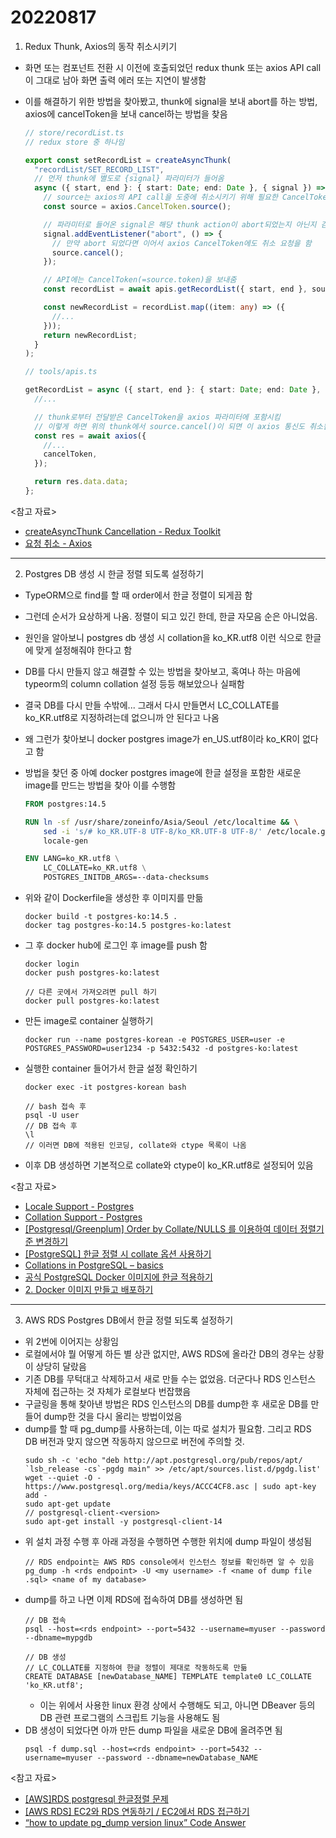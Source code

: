 # 20220817

1. Redux Thunk, Axios의 동작 취소시키기

- 화면 또는 컴포넌트 전환 시 이전에 호출되었던 redux thunk 또는 axios API call이 그대로 남아 화면 출력 에러 또는 지연이 발생함
- 이를 해결하기 위한 방법을 찾아봤고, thunk에 signal을 보내 abort를 하는 방법, axios에 cancelToken을 보내 cancel하는 방법을 찾음

  ```ts
  // store/recordList.ts
  // redux store 중 하나임

  export const setRecordList = createAsyncThunk(
    "recordList/SET_RECORD_LIST",
    // 먼저 thunk에 별도로 {signal} 파라미터가 들어옴
    async ({ start, end }: { start: Date; end: Date }, { signal }) => {
      // source는 axios의 API call을 도중에 취소시키기 위해 필요한 CancelTokenSource임
      const source = axios.CancelToken.source();

      // 파라미터로 들어온 signal은 해당 thunk action이 abort되었는지 아닌지 감지하는 역할을 함
      signal.addEventListener("abort", () => {
        // 만약 abort 되었다면 이어서 axios CancelToken에도 취소 요청을 함
        source.cancel();
      });

      // API에는 CancelToken(=source.token)을 보내줌
      const recordList = await apis.getRecordList({ start, end }, source.token);

      const newRecordList = recordList.map((item: any) => ({
        //...
      }));
      return newRecordList;
    }
  );
  ```

  ```ts
  // tools/apis.ts

  getRecordList = async ({ start, end }: { start: Date; end: Date }, cancelToken: CancelToken) => {
    //...

    // thunk로부터 전달받은 CancelToken을 axios 파라미터에 포함시킴
    // 이렇게 하면 위의 thunk에서 source.cancel()이 되면 이 axios 통신도 취소됨
    const res = await axios({
      //...
      cancelToken,
    });

    return res.data.data;
  };
  ```

<참고 자료>

- [createAsyncThunk Cancellation - Redux Toolkit](https://redux-toolkit.js.org/api/createAsyncThunk#cancellation)
- [요청 취소 - Axios](https://axios-http.com/kr/docs/cancellation)

---

2. Postgres DB 생성 시 한글 정렬 되도록 설정하기

- TypeORM으로 find를 할 때 order에서 한글 정렬이 되게끔 함
- 그런데 순서가 요상하게 나옴. 정렬이 되고 있긴 한데, 한글 자모음 순은 아니었음.
- 원인을 알아보니 postgres db 생성 시 collation을 ko_KR.utf8 이런 식으로 한글에 맞게 설정해줘야 한다고 함
- DB를 다시 만들지 않고 해결할 수 있는 방법을 찾아보고, 혹여나 하는 마음에 typeorm의 column collation 설정 등등 해보았으나 실패함
- 결국 DB를 다시 만들 수밖에... 그래서 다시 만들면서 LC_COLLATE를 ko_KR.utf8로 지정하려는데 없으니까 안 된다고 나옴
- 왜 그런가 찾아보니 docker postgres image가 en_US.utf8이라 ko_KR이 없다고 함
- 방법을 찾던 중 아예 docker postgres image에 한글 설정을 포함한 새로운 image를 만드는 방법을 찾아 이를 수행함

  ```Dockerfile
  FROM postgres:14.5

  RUN ln -sf /usr/share/zoneinfo/Asia/Seoul /etc/localtime && \
      sed -i 's/# ko_KR.UTF-8 UTF-8/ko_KR.UTF-8 UTF-8/' /etc/locale.gen && \
      locale-gen

  ENV LANG=ko_KR.utf8 \
      LC_COLLATE=ko_KR.utf8 \
      POSTGRES_INITDB_ARGS=--data-checksums
  ```

- 위와 같이 Dockerfile을 생성한 후 이미지를 만듦
  ```
  docker build -t postgres-ko:14.5 .
  docker tag postgres-ko:14.5 postgres-ko:latest
  ```
- 그 후 docker hub에 로그인 후 image를 push 함

  ```
  docker login
  docker push postgres-ko:latest

  // 다른 곳에서 가져오려면 pull 하기
  docker pull postgres-ko:latest
  ```

- 만든 image로 container 실행하기
  ```
  docker run --name postgres-korean -e POSTGRES_USER=user -e POSTGRES_PASSWORD=user1234 -p 5432:5432 -d postgres-ko:latest
  ```
- 실행한 container 들어가서 한글 설정 확인하기

  ```
  docker exec -it postgres-korean bash

  // bash 접속 후
  psql -U user
  // DB 접속 후
  \l
  // 이러면 DB에 적용된 인코딩, collate와 ctype 목록이 나옴
  ```

- 이후 DB 생성하면 기본적으로 collate와 ctype이 ko_KR.utf8로 설정되어 있음

<참고 자료>

- [Locale Support - Postgres](https://www.postgresql.org/docs/current/locale.html)
- [Collation Support - Postgres](https://www.postgresql.org/docs/current/collation.html#AEN35202)
- [[Postgresql/Greenplum] Order by Collate/NULLS 를 이용하여 데이터 정렬기준 변경하기](https://wylee-developer.tistory.com/78)
- [[PostgreSQL] 한글 정렬 시 collate 옵션 사용하기](https://sungtae-kim.tistory.com/68)
- [Collations in PostgreSQL – basics](https://www.dbi-services.com/blog/collations-in-postgresql-basics/)
- [공식 PostgreSQL Docker 이미지에 한글 적용하기](https://www.bearpooh.com/136)
- [2. Docker 이미지 만들고 배포하기](https://dreamsea77.tistory.com/329)

---

3. AWS RDS Postgres DB에서 한글 정렬 되도록 설정하기

- 위 2번에 이어지는 상황임
- 로컬에서야 뭘 어떻게 하든 별 상관 없지만, AWS RDS에 올라간 DB의 경우는 상황이 상당히 달랐음
- 기존 DB를 무턱대고 삭제하고서 새로 만들 수는 없었음. 더군다나 RDS 인스턴스 자체에 접근하는 것 자체가 로컬보다 번잡했음
- 구글링을 통해 찾아낸 방법은 RDS 인스턴스의 DB를 dump한 후 새로운 DB를 만들어 dump한 것을 다시 올리는 방법이었음
- dump를 할 때 pg_dump를 사용하는데, 이는 따로 설치가 필요함. 그리고 RDS DB 버전과 맞지 않으면 작동하지 않으므로 버전에 주의할 것.
  ```
  sudo sh -c 'echo "deb http://apt.postgresql.org/pub/repos/apt/ `lsb_release -cs`-pgdg main" >> /etc/apt/sources.list.d/pgdg.list'
  wget --quiet -O - https://www.postgresql.org/media/keys/ACCC4CF8.asc | sudo apt-key add -
  sudo apt-get update
  // postgresql-client-<version>
  sudo apt-get install -y postgresql-client-14
  ```
- 위 설치 과정 수행 후 아래 과정을 수행하면 수행한 위치에 dump 파일이 생성됨
  ```
  // RDS endpoint는 AWS RDS console에서 인스턴스 정보를 확인하면 알 수 있음
  pg_dump -h <rds endpoint> -U <my username> -f <name of dump file .sql> <name of my database>
  ```
- dump를 하고 나면 이제 RDS에 접속하여 DB를 생성하면 됨
  ```
  // DB 접속
  psql --host=<rds endpoint> --port=5432 --username=myuser --password --dbname=mypgdb
  ```
  ```
  // DB 생성
  // LC_COLLATE를 지정하여 한글 정렬이 제대로 작동하도록 만듦
  CREATE DATABASE [newDatabase_NAME] TEMPLATE template0 LC_COLLATE 'ko_KR.utf8';
  ```
  - 이는 위에서 사용한 linux 환경 상에서 수행해도 되고, 아니면 DBeaver 등의 DB 관련 프로그램의 스크립트 기능을 사용해도 됨
- DB 생성이 되었다면 아까 만든 dump 파일을 새로운 DB에 올려주면 됨
  ```
  psql -f dump.sql --host=<rds endpoint> --port=5432 --username=myuser --password --dbname=newDatabase_NAME
  ```

<참고 자료>

- [[AWS]RDS postgresql 한글정렬 문제](https://velog.io/@jeong3320/AWSRDS-postgresql-%ED%95%9C%EA%B8%80%EC%A0%95%EB%A0%AC-%EB%AC%B8%EC%A0%9C)
- [[AWS RDS] EC2와 RDS 연동하기 / EC2에서 RDS 접근하기](https://codesyun.tistory.com/303)
- [“how to update pg_dump version linux” Code Answer](https://www.codegrepper.com/code-examples/shell/how+to+update+pg_dump+version+linux)

